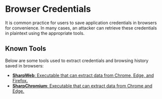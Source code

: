 # Browser Credentials

It is common practice for users to save application credentials in browsers for convenience. In many cases, an attacker can retrieve these credentials in plaintext using the appropriate tools.

## Known Tools

Below are some tools used to extract credentials and browsing history saved in browsers:

- [**SharpWeb**: Executable that can extract data from Chrome, Edge, and Firefox.](https://github.com/djhohnstein/SharpWeb)
- [**SharpChromium**: Executable that can extract data from Chrome and Edge.](https://github.com/djhohnstein/SharpChromium)
